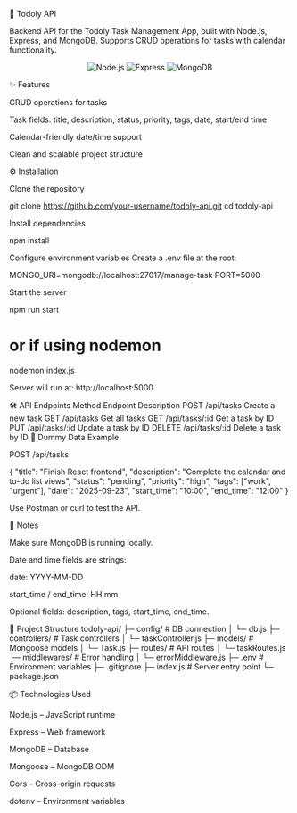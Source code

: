 📝 Todoly API

Backend API for the Todoly Task Management App, built with Node.js, Express, and MongoDB. Supports CRUD operations for tasks with calendar functionality.

<p align="center"> <img src="https://img.shields.io/badge/Node.js-v18-green?style=flat-square" alt="Node.js"/> <img src="https://img.shields.io/badge/Express-v4.18.2-blue?style=flat-square" alt="Express"/> <img src="https://img.shields.io/badge/MongoDB-v6.0-success?style=flat-square" alt="MongoDB"/> </p>
✨ Features

CRUD operations for tasks

Task fields: title, description, status, priority, tags, date, start/end time

Calendar-friendly date/time support

Clean and scalable project structure

⚙️ Installation

Clone the repository

git clone https://github.com/your-username/todoly-api.git
cd todoly-api

Install dependencies

npm install

Configure environment variables
Create a .env file at the root:

MONGO_URI=mongodb://localhost:27017/manage-task
PORT=5000

Start the server

npm run start

# or if using nodemon

nodemon index.js

Server will run at: http://localhost:5000

🛠️ API Endpoints
Method Endpoint Description
POST /api/tasks Create a new task
GET /api/tasks Get all tasks
GET /api/tasks/:id Get a task by ID
PUT /api/tasks/:id Update a task by ID
DELETE /api/tasks/:id Delete a task by ID
💾 Dummy Data Example

POST /api/tasks

{
"title": "Finish React frontend",
"description": "Complete the calendar and to-do list views",
"status": "pending",
"priority": "high",
"tags": ["work", "urgent"],
"date": "2025-09-23",
"start_time": "10:00",
"end_time": "12:00"
}

Use Postman or curl to test the API.

📌 Notes

Make sure MongoDB is running locally.

Date and time fields are strings:

date: YYYY-MM-DD

start_time / end_time: HH:mm

Optional fields: description, tags, start_time, end_time.

🔧 Project Structure
todoly-api/
├─ config/ # DB connection
│ └─ db.js
├─ controllers/ # Task controllers
│ └─ taskController.js
├─ models/ # Mongoose models
│ └─ Task.js
├─ routes/ # API routes
│ └─ taskRoutes.js
├─ middlewares/ # Error handling
│ └─ errorMiddleware.js
├─ .env # Environment variables
├─ .gitignore
├─ index.js # Server entry point
└─ package.json

📦 Technologies Used

Node.js – JavaScript runtime

Express – Web framework

MongoDB – Database

Mongoose – MongoDB ODM

Cors – Cross-origin requests

dotenv – Environment variables
